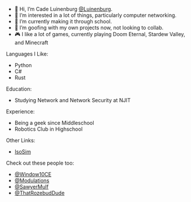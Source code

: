 - 👋 Hi, I’m Cade Luinenburg [@Luinenburg](https://github.com/Luinenburg).
- 👀 I’m interested in a lot of things, particularly computer networking.
- 🌱 I’m currently making it through school.
- 💞️ I’m goofing with my own projects now, not looking to collab.
- 🎮 I like a lot of games, currently playing Doom Eternal, Stardew Valley, and Minecraft

Languages I Like:
- Python
- C#
- Rust

Education:
- Studying Network and Network Security at NJIT

Experience:
- Being a geek since Middleschool
- Robotics Club in Highschool

Other Links:
- [IsoSim](https://isosim.neocities.org/)


Check out these people too:
- [@Window10CE](https://github.com/Windows10CE)
- [@Modulations](https://github.com/Modulations)
- [@SawyerMulf](https://github.com/SawyerMulf)
- [@ThatRozebudDude](https://github.com/ThatRozebudDude)
